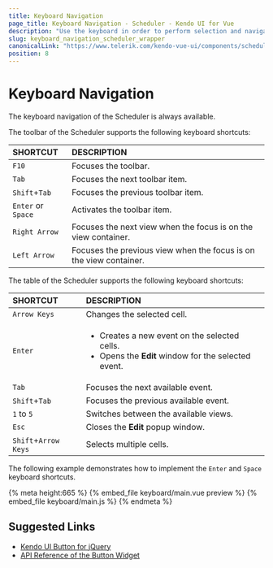```yaml
---
title: Keyboard Navigation
page_title: Keyboard Navigation - Scheduler - Kendo UI for Vue
description: "Use the keyboard in order to perform selection and navigation in Kendo UI Scheduler wrapper for Vue."
slug: keyboard_navigation_scheduler_wrapper
canonicalLink: "https://www.telerik.com/kendo-vue-ui/components/scheduler/keyboard-navigation/"
position: 8
---
```


<div><WrapperBanner link="/kendo-vue-ui/components/scheduler"></WrapperBanner></div> 

# Keyboard Navigation

The keyboard navigation of the Scheduler is always available.

The toolbar of the Scheduler supports the following keyboard shortcuts:

| SHORTCUT                   |DESCRIPTION |
|:---                        |:---  |
| `F10`                      | Focuses the toolbar.|
| `Tab`                      | Focuses the next toolbar item.|
| `Shift`+`Tab`              | Focuses the previous toolbar item.|
| `Enter` or `Space`         | Activates the toolbar item.|
| `Right Arrow`              | Focuses the next view when the focus is on the view container.|
| `Left Arrow`               | Focuses the previous view when the focus is on the view container.|

The table of the Scheduler supports the following keyboard shortcuts:

| SHORTCUT                   |DESCRIPTION |
|:---                        |:---  |
| `Arrow Keys`               | Changes the selected cell.|
| `Enter`                    | <ul><li>Creates a new event on the selected cells.</li> <li>Opens the **Edit** window for the selected event.</li></ul>|
| `Tab`                      | Focuses the next available event.|
| `Shift`+`Tab`              | Focuses the previous available event.|
| `1` to `5`                 | Switches between the available views.|
| `Esc`                      | Closes the **Edit** popup window.|
| `Shift`+`Arrow Keys`       | Selects multiple cells.|

The following example demonstrates how to implement the `Enter` and `Space` keyboard shortcuts.

{% meta height:665 %}
{% embed_file keyboard/main.vue preview %}
{% embed_file keyboard/main.js %}
{% endmeta %}

## Suggested Links

* [Kendo UI Button for jQuery](https://docs.telerik.com/kendo-ui/controls/navigation/button/overview)
* [API Reference of the Button Widget](https://docs.telerik.com/kendo-ui/api/javascript/ui/button)
